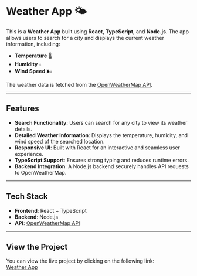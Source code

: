# Weather App 🌤️

This is a **Weather App** built using **React**, **TypeScript**, and **Node.js**. The app allows users to search for a city and displays the current weather information, including:

- **Temperature** 🌡️  
- **Humidity** 💧  
- **Wind Speed** 🌬️  

The weather data is fetched from the [OpenWeatherMap API](https://openweathermap.org/api).

---

## Features  
- **Search Functionality**: Users can search for any city to view its weather details.  
- **Detailed Weather Information**: Displays the temperature, humidity, and wind speed of the searched location.  
- **Responsive UI**: Built with React for an interactive and seamless user experience.  
- **TypeScript Support**: Ensures strong typing and reduces runtime errors.  
- **Backend Integration**: A Node.js backend securely handles API requests to OpenWeatherMap.

---

## Tech Stack  
- **Frontend**: React + TypeScript  
- **Backend**: Node.js  
- **API**: [OpenWeatherMap API](https://openweathermap.org/api)  

---

## View the Project  

You can view the live project by clicking on the following link:  
[Weather App](https://nicolatantera.github.io/weather-app/)
